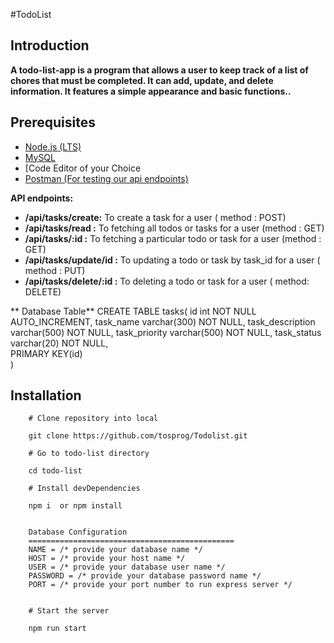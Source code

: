 #TodoList


## Introduction


**A todo-list-app is a program that allows a user to keep track of a list of chores that must be completed. It can add, update, and delete information. It features a simple appearance and basic functions..**

## Prerequisites


* [Node.js (LTS)](https://nodejs.org/en/download/)
* [MySQL](https://www.mysql.com›downloads)
* [Code Editor of your Choice
* [Postman (For testing our api endpoints)](https://www.postman.com/downloads/)



**API endpoints:**

* **/api/tasks/create:** To create a task for a user ( method : POST)
* **/api/tasks/read :** To fetching all todos or tasks for a user (method : GET)
* **/api/tasks/:id :** To fetching a particular todo or task for a user (method : GET)
* **/api/tasks/update/id :** To updating a todo or task by task_id for a user ( method : PUT)
* **/api/tasks/delete/:id :** To deleting a todo or task for a user ( method: DELETE)

** Database Table**
CREATE TABLE tasks(
    id int NOT NULL AUTO_INCREMENT,
    task_name varchar(300) NOT NULL,
    task_description varchar(500) NOT NULL,
    task_priority varchar(500) NOT NULL,
    task_status varchar(20) NOT NULL,  
    PRIMARY KEY(id)     
) 


## Installation
    
```
    # Clone repository into local
    
    git clone https://github.com/tosprog/Todolist.git

    # Go to todo-list directory
    
    cd todo-list 

    # Install devDependencies
    
    npm i  or npm install 

    
    Database Configuration
    ============================================== 
    NAME = /* provide your database name */
    HOST = /* provide your host name */
    USER = /* provide your database user name */
    PASSWORD = /* provide your database password name */
    PORT = /* provide your port number to run express server */
    

    # Start the server
    
    npm run start



